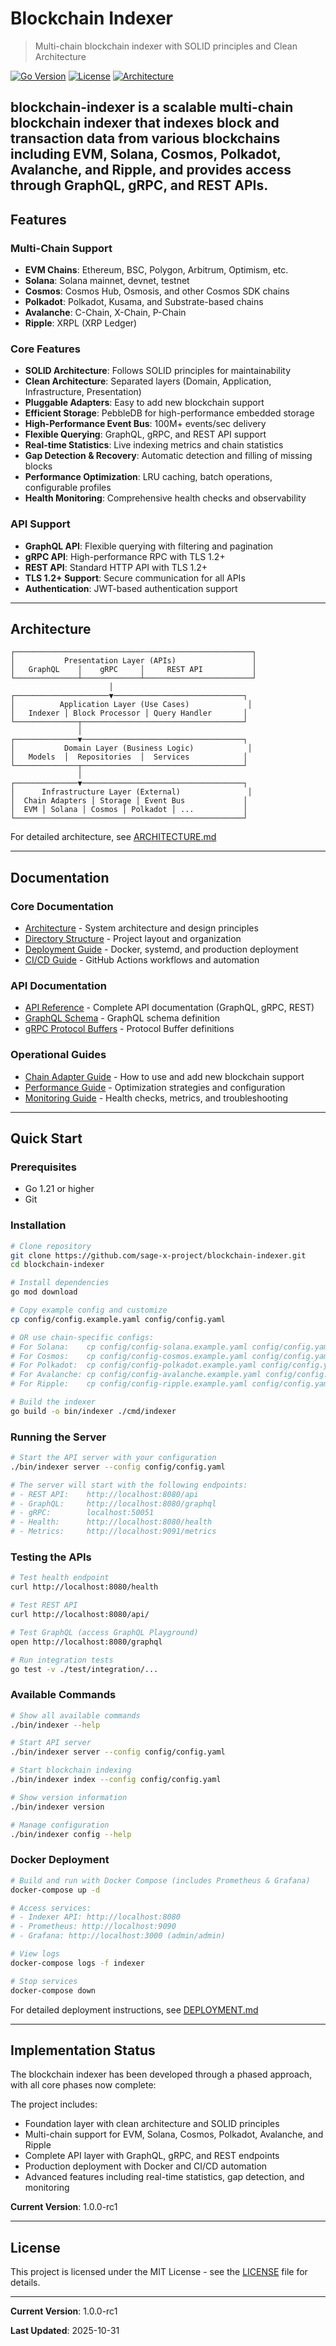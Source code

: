 # Blockchain Indexer

> Multi-chain blockchain indexer with SOLID principles and Clean Architecture

[![Go Version](https://img.shields.io/badge/Go-1.21+-00ADD8?style=flat&logo=go)](https://golang.org)
[![License](https://img.shields.io/badge/License-MIT-blue.svg)](LICENSE)
[![Architecture](https://img.shields.io/badge/Architecture-Clean-success)](docs/ARCHITECTURE.md)

**blockchain-indexer** is a scalable multi-chain blockchain indexer that indexes block and transaction data from various blockchains including EVM, Solana, Cosmos, Polkadot, Avalanche, and Ripple, and provides access through GraphQL, gRPC, and REST APIs.
---

## Features

### Multi-Chain Support
- **EVM Chains**: Ethereum, BSC, Polygon, Arbitrum, Optimism, etc.
- **Solana**: Solana mainnet, devnet, testnet
- **Cosmos**: Cosmos Hub, Osmosis, and other Cosmos SDK chains
- **Polkadot**: Polkadot, Kusama, and Substrate-based chains
- **Avalanche**: C-Chain, X-Chain, P-Chain
- **Ripple**: XRPL (XRP Ledger)

### Core Features
- **SOLID Architecture**: Follows SOLID principles for maintainability
- **Clean Architecture**: Separated layers (Domain, Application, Infrastructure, Presentation)
- **Pluggable Adapters**: Easy to add new blockchain support
- **Efficient Storage**: PebbleDB for high-performance embedded storage
- **High-Performance Event Bus**: 100M+ events/sec delivery
- **Flexible Querying**: GraphQL, gRPC, and REST API support
- **Real-time Statistics**: Live indexing metrics and chain statistics
- **Gap Detection & Recovery**: Automatic detection and filling of missing blocks
- **Performance Optimization**: LRU caching, batch operations, configurable profiles
- **Health Monitoring**: Comprehensive health checks and observability

### API Support
- **GraphQL API**: Flexible querying with filtering and pagination
- **gRPC API**: High-performance RPC with TLS 1.2+
- **REST API**: Standard HTTP API with TLS 1.2+
- **TLS 1.2+ Support**: Secure communication for all APIs
- **Authentication**: JWT-based authentication support

---

## Architecture

```
┌─────────────────────────────────────────────────────┐
│           Presentation Layer (APIs)                 │
│   GraphQL    │    gRPC     │     REST API           │
└──────────────┴─────────────┴────────────────────────┘
                      │
┌─────────────────────▼─────────────────────────────┐
│          Application Layer (Use Cases)             │
│   Indexer │ Block Processor │ Query Handler       │
└──────────────┬────────────────────────────────────┘
               │
┌──────────────▼────────────────────────────────────┐
│           Domain Layer (Business Logic)            │
│   Models  │  Repositories  │  Services            │
└──────────────┬────────────────────────────────────┘
               │
┌──────────────▼────────────────────────────────────┐
│      Infrastructure Layer (External)               │
│  Chain Adapters │ Storage │ Event Bus             │
│  EVM │ Solana │ Cosmos │ Polkadot │ ...           │
└───────────────────────────────────────────────────┘
```

For detailed architecture, see [ARCHITECTURE.md](docs/ARCHITECTURE.md)

---

## Documentation

### Core Documentation
- [Architecture](docs/ARCHITECTURE.md) - System architecture and design principles
- [Directory Structure](docs/DIRECTORY_STRUCTURE.md) - Project layout and organization
- [Deployment Guide](docs/DEPLOYMENT.md) - Docker, systemd, and production deployment
- [CI/CD Guide](docs/CI_CD.md) - GitHub Actions workflows and automation

### API Documentation
- [API Reference](docs/API_REFERENCE.md) - Complete API documentation (GraphQL, gRPC, REST)
- [GraphQL Schema](pkg/presentation/graphql/schema/schema.graphql) - GraphQL schema definition
- [gRPC Protocol Buffers](api/proto/indexer/v1/indexer.proto) - Protocol Buffer definitions

### Operational Guides
- [Chain Adapter Guide](docs/CHAIN_ADAPTER_GUIDE.md) - How to use and add new blockchain support
- [Performance Guide](docs/PERFORMANCE.md) - Optimization strategies and configuration
- [Monitoring Guide](docs/MONITORING.md) - Health checks, metrics, and troubleshooting

---

## Quick Start

### Prerequisites
- Go 1.21 or higher
- Git

### Installation

```bash
# Clone repository
git clone https://github.com/sage-x-project/blockchain-indexer.git
cd blockchain-indexer

# Install dependencies
go mod download

# Copy example config and customize
cp config/config.example.yaml config/config.yaml

# OR use chain-specific configs:
# For Solana:    cp config/config-solana.example.yaml config/config.yaml
# For Cosmos:    cp config/config-cosmos.example.yaml config/config.yaml
# For Polkadot:  cp config/config-polkadot.example.yaml config/config.yaml
# For Avalanche: cp config/config-avalanche.example.yaml config/config.yaml
# For Ripple:    cp config/config-ripple.example.yaml config/config.yaml

# Build the indexer
go build -o bin/indexer ./cmd/indexer
```

### Running the Server

```bash
# Start the API server with your configuration
./bin/indexer server --config config/config.yaml

# The server will start with the following endpoints:
# - REST API:    http://localhost:8080/api
# - GraphQL:     http://localhost:8080/graphql
# - gRPC:        localhost:50051
# - Health:      http://localhost:8080/health
# - Metrics:     http://localhost:9091/metrics
```

### Testing the APIs

```bash
# Test health endpoint
curl http://localhost:8080/health

# Test REST API
curl http://localhost:8080/api/

# Test GraphQL (access GraphQL Playground)
open http://localhost:8080/graphql

# Run integration tests
go test -v ./test/integration/...
```

### Available Commands

```bash
# Show all available commands
./bin/indexer --help

# Start API server
./bin/indexer server --config config/config.yaml

# Start blockchain indexing
./bin/indexer index --config config/config.yaml

# Show version information
./bin/indexer version

# Manage configuration
./bin/indexer config --help
```

### Docker Deployment

```bash
# Build and run with Docker Compose (includes Prometheus & Grafana)
docker-compose up -d

# Access services:
# - Indexer API: http://localhost:8080
# - Prometheus: http://localhost:9090
# - Grafana: http://localhost:3000 (admin/admin)

# View logs
docker-compose logs -f indexer

# Stop services
docker-compose down
```

For detailed deployment instructions, see [DEPLOYMENT.md](docs/DEPLOYMENT.md)

---

## Implementation Status

The blockchain indexer has been developed through a phased approach, with all core phases now complete:

The project includes:
- Foundation layer with clean architecture and SOLID principles
- Multi-chain support for EVM, Solana, Cosmos, Polkadot, Avalanche, and Ripple
- Complete API layer with GraphQL, gRPC, and REST endpoints
- Production deployment with Docker and CI/CD automation
- Advanced features including real-time statistics, gap detection, and monitoring

**Current Version**: 1.0.0-rc1

---

## License

This project is licensed under the MIT License - see the [LICENSE](LICENSE) file for details.

---

**Current Version**: 1.0.0-rc1

**Last Updated**: 2025-10-31
